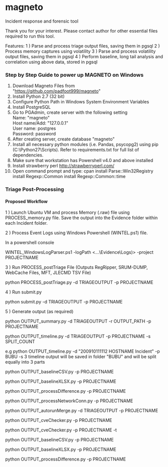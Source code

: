 # magneto
Incident response and forensic tool

Thank you for your interest. Please contact author for other essential files required to run this tool.

Features: 
1 ) Parse and process triage output files, saving them in pgsql 
2 ) Process memory captures using volatility 
3 ) Parse and process volatility output files, saving them in pgsql 
4 ) Perform baseline, long tail analysis and correlation using above data, stored in pgsql

### Step by Step Guide to power up MAGNETO on Windows

1. Download Magneto Files from "https://github.com/padfoot999/magneto"
2. Install Python 2.7 (32 bit)
3. Configure Python Path in Windows System Environment Variables
4. Install PostgreSQL
5. Go to PGAdmin, create server with the following setting
        <br />Name: "magneto"
        <br />Host name/Add: "127.0.0.1"
        <br />User name: postgres
        <br />Password: password
6. After creating server, create database "magneto"
7. Install all necessary python modules (i.e. Pandas, psycopg2) using pip (C:\Python27\Scripts). Refer to requirements.txt for full list of dependencies.
8. Make sure that workstation has Powershell v4.0 and above installed
9. Install strawberry perl 
http://strawberryperl.com/
10. Open command prompt and type: 
cpan
install Parse::Win32Registry
install Regexp::Common
install Regexp::Common::time

### Triage Post-Processing

#### Proposed Workflow
1 ) Launch Ubuntu VM and process Memory (.raw) file using PROCESS_memory.py file. 
Save the output into the Evidence folder within each Incident folder.

2 ) Process Event Logs using Windows Powershell (WINTEL.ps1) file.

In a powershell console

WINTEL_WindowsLogParser.ps1 -logPath <...\Evidence\Logs)> -project PROJECTNAME

3 ) Run PROCESS_postTriage File (Outputs RegRipper, SRUM-DUMP, WebCache Files, MFT, JLECMD TSV File)

python PROCESS_postTriage.py -d TRIAGEOUTPUT -p PROJECTNAME

4 ) Run submit.py 

python submit.py -d TRIAGEOUTPUT -p PROJECTNAME

5 ) Generate output (as required)

python OUTPUT_summary.py -d TRIAGEOUTPUT -r OUTPUT_PATH -p PROJECTNAME

python OUTPUT_timeline.py -d TRIAGEOUTPUT  -p PROJECTNAME -s SPLIT_COUNT

e.g python OUTPUT_timeline.py -d "200910111112 HOSTNAME Incident" -p BUBU -s 3
timeline output will be saved in folder "BUBU" and will be split equally into 3 parts

python OUTPUT_baselineCSV.py -p PROJECTNAME

python OUTPUT_baselineXLSX.py -p PROJECTNAME

python OUTPUT_processDifference.py -p PROJECTNAME  

python OUTPUT_processNetworkConn.py -p PROJECTNAME  

python OUTPUT_autorunMerge.py -d TRIAGEOUTPUT -p PROJECTNAME  

python OUTPUT_cveChecker.py -p PROJECTNAME

python OUTPUT_cveChecker.py -p PROJECTNAME -t <Image Name>

python OUTPUT_baselineCSV.py -p PROJECTNAME

python OUTPUT_baselineXLSX.py -p PROJECTNAME

python OUTPUT_processDifference.py -p PROJECTNAME  
